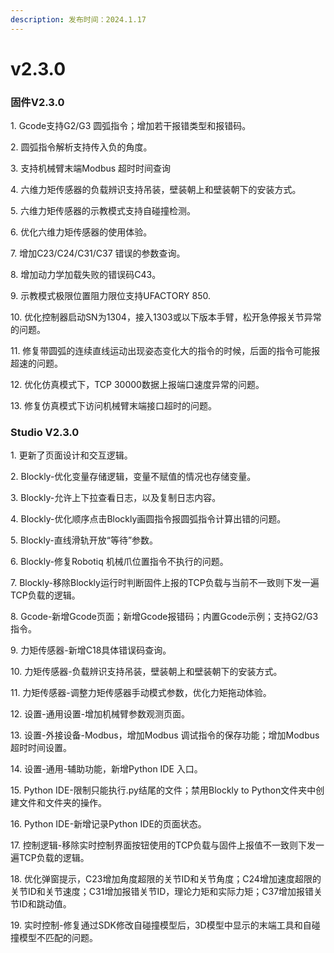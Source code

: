 ```yaml
---
description: 发布时间：2024.1.17
---
```


# v2.3.0

### 固件V2.3.0

1\. Gcode支持G2/G3 圆弧指令；增加若干报错类型和报错码。

2\. 圆弧指令解析支持传入负的角度。

3\. 支持机械臂末端Modbus 超时时间查询

4\. 六维力矩传感器的负载辨识支持吊装，壁装朝上和壁装朝下的安装方式。

5\. 六维力矩传感器的示教模式支持自碰撞检测。

6\. 优化六维力矩传感器的使用体验。

7\. 增加C23/C24/C31/C37 错误的参数查询。

8\. 增加动力学加载失败的错误码C43。

9\. 示教模式极限位置阻力限位支持UFACTORY 850.

10\. 优化控制器启动SN为1304，接入1303或以下版本手臂，松开急停报关节异常的问题。

11\. 修复带圆弧的连续直线运动出现姿态变化大的指令的时候，后面的指令可能报超速的问题。

12\. 优化仿真模式下，TCP 30000数据上报端口速度异常的问题。

13\. 修复仿真模式下访问机械臂末端接口超时的问题。



### Studio V2.3.0

1\. 更新了页面设计和交互逻辑。

2\. Blockly-优化变量存储逻辑，变量不赋值的情况也存储变量。

3\. Blockly-允许上下拉查看日志，以及复制日志内容。

4\. Blockly-优化顺序点击Blockly画圆指令报圆弧指令计算出错的问题。

5\. Blockly-直线滑轨开放“等待”参数。

6\. Blockly-修复Robotiq 机械爪位置指令不执行的问题。

7\. Blockly-移除Blockly运行时判断固件上报的TCP负载与当前不一致则下发一遍TCP负载的逻辑。

8\. Gcode-新增Gcode页面；新增Gcode报错码；内置Gcode示例；支持G2/G3指令。

9\. 力矩传感器-新增C18具体错误码查询。

10\. 力矩传感器-负载辨识支持吊装，壁装朝上和壁装朝下的安装方式。

11\. 力矩传感器-调整力矩传感器手动模式参数，优化力矩拖动体验。

12\. 设置-通用设置-增加机械臂参数观测页面。

13\. 设置-外接设备-Modbus，增加Modbus 调试指令的保存功能；增加Modbus超时时间设置。

14\. 设置-通用-辅助功能，新增Python IDE 入口。

15\. Python IDE-限制只能执行.py结尾的文件；禁用Blockly to Python文件夹中创建文件和文件夹的操作。

16\. Python IDE-新增记录Python IDE的页面状态。

17\. 控制逻辑-移除实时控制界面按钮使用的TCP负载与固件上报值不一致则下发一遍TCP负载的逻辑。

18\. 优化弹窗提示，C23增加角度超限的关节ID和关节角度；C24增加速度超限的关节ID和关节速度；C31增加报错关节ID，理论力矩和实际力矩；C37增加报错关节ID和跳动值。

19\. 实时控制-修复通过SDK修改自碰撞模型后，3D模型中显示的末端工具和自碰撞模型不匹配的问题。
